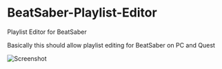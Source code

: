 # BeatSaber-Playlist-Editor
Playlist Editor for BeatSaber

Basically this should allow playlist editing for BeatSaber on PC and Quest

![Screenshot](https://user-images.githubusercontent.com/14230988/189197825-95580757-0e23-4e33-896c-c346e0106e07.png)

